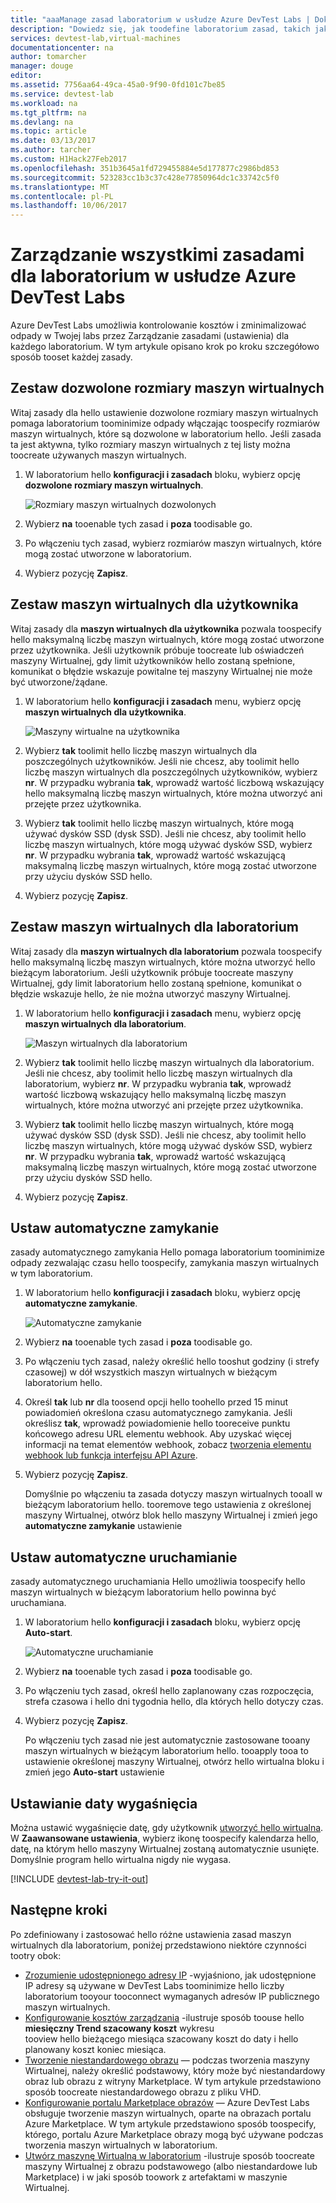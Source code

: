 ```yaml
---
title: "aaaManage zasad laboratorium w usłudze Azure DevTest Labs | Dokumentacja firmy Microsoft"
description: "Dowiedz się, jak toodefine laboratorium zasad, takich jak wirtualna rozmiar maksymalny maszyn wirtualnych dla poszczególnych użytkowników i zamykania automatyzacji."
services: devtest-lab,virtual-machines
documentationcenter: na
author: tomarcher
manager: douge
editor: 
ms.assetid: 7756aa64-49ca-45a0-9f90-0fd101c7be85
ms.service: devtest-lab
ms.workload: na
ms.tgt_pltfrm: na
ms.devlang: na
ms.topic: article
ms.date: 03/13/2017
ms.author: tarcher
ms.custom: H1Hack27Feb2017
ms.openlocfilehash: 351b3645a1fd729455884e5d177877c2986bd853
ms.sourcegitcommit: 523283cc1b3c37c428e77850964dc1c33742c5f0
ms.translationtype: MT
ms.contentlocale: pl-PL
ms.lasthandoff: 10/06/2017
---
```

# <a name="manage-all-policies-for-a-lab-in-azure-devtest-labs"></a>Zarządzanie wszystkimi zasadami dla laboratorium w usłudze Azure DevTest Labs

Azure DevTest Labs umożliwia kontrolowanie kosztów i zminimalizować odpady w Twojej labs przez Zarządzanie zasadami (ustawienia) dla każdego laboratorium. W tym artykule opisano krok po kroku szczegółowo sposób tooset każdej zasady.  

## <a name="set-allowed-virtual-machine-sizes"></a>Zestaw dozwolone rozmiary maszyn wirtualnych
Witaj zasady dla hello ustawienie dozwolone rozmiary maszyn wirtualnych pomaga laboratorium toominimize odpady włączając toospecify rozmiarów maszyn wirtualnych, które są dozwolone w laboratorium hello. Jeśli zasada ta jest aktywna, tylko rozmiary maszyn wirtualnych z tej listy można toocreate używanych maszyn wirtualnych.

1. W laboratorium hello **konfiguracji i zasadach** bloku, wybierz opcję **dozwolone rozmiary maszyn wirtualnych**.
   
    ![Rozmiary maszyn wirtualnych dozwolonych](./media/devtest-lab-set-lab-policy/allowed-vm-sizes.png)

1. Wybierz **na** tooenable tych zasad i **poza** toodisable go.

1. Po włączeniu tych zasad, wybierz rozmiarów maszyn wirtualnych, które mogą zostać utworzone w laboratorium.

1. Wybierz pozycję **Zapisz**.

## <a name="set-virtual-machines-per-user"></a>Zestaw maszyn wirtualnych dla użytkownika
Witaj zasady dla **maszyn wirtualnych dla użytkownika** pozwala toospecify hello maksymalną liczbę maszyn wirtualnych, które mogą zostać utworzone przez użytkownika. Jeśli użytkownik próbuje toocreate lub oświadczeń maszyny Wirtualnej, gdy limit użytkowników hello zostaną spełnione, komunikat o błędzie wskazuje powitalne tej maszyny Wirtualnej nie może być utworzone/żądane. 

1. W laboratorium hello **konfiguracji i zasadach** menu, wybierz opcję **maszyn wirtualnych dla użytkownika**.
   
    ![Maszyny wirtualne na użytkownika](./media/devtest-lab-set-lab-policy/max-vms-per-user.png)

1. Wybierz **tak** toolimit hello liczbę maszyn wirtualnych dla poszczególnych użytkowników. Jeśli nie chcesz, aby toolimit hello liczbę maszyn wirtualnych dla poszczególnych użytkowników, wybierz **nr**. W przypadku wybrania **tak**, wprowadź wartość liczbową wskazujący hello maksymalną liczbę maszyn wirtualnych, które można utworzyć ani przejęte przez użytkownika. 

1. Wybierz **tak** toolimit hello liczbę maszyn wirtualnych, które mogą używać dysków SSD (dysk SSD). Jeśli nie chcesz, aby toolimit hello liczbę maszyn wirtualnych, które mogą używać dysków SSD, wybierz **nr**. W przypadku wybrania **tak**, wprowadź wartość wskazującą maksymalną liczbę maszyn wirtualnych, które mogą zostać utworzone przy użyciu dysków SSD hello. 

1. Wybierz pozycję **Zapisz**.

## <a name="set-virtual-machines-per-lab"></a>Zestaw maszyn wirtualnych dla laboratorium
Witaj zasady dla **maszyn wirtualnych dla laboratorium** pozwala toospecify hello maksymalną liczbę maszyn wirtualnych, które można utworzyć hello bieżącym laboratorium. Jeśli użytkownik próbuje toocreate maszyny Wirtualnej, gdy limit laboratorium hello zostaną spełnione, komunikat o błędzie wskazuje hello, że nie można utworzyć maszyny Wirtualnej. 

1. W laboratorium hello **konfiguracji i zasadach** menu, wybierz opcję **maszyn wirtualnych dla laboratorium**.
   
    ![Maszyn wirtualnych dla laboratorium](./media/devtest-lab-set-lab-policy/max-vms-per-lab.png)

1. Wybierz **tak** toolimit hello liczbę maszyn wirtualnych dla laboratorium. Jeśli nie chcesz, aby toolimit hello liczbę maszyn wirtualnych dla laboratorium, wybierz **nr**. W przypadku wybrania **tak**, wprowadź wartość liczbową wskazujący hello maksymalną liczbę maszyn wirtualnych, które można utworzyć ani przejęte przez użytkownika. 

1. Wybierz **tak** toolimit hello liczbę maszyn wirtualnych, które mogą używać dysków SSD (dysk SSD). Jeśli nie chcesz, aby toolimit hello liczbę maszyn wirtualnych, które mogą używać dysków SSD, wybierz **nr**. W przypadku wybrania **tak**, wprowadź wartość wskazującą maksymalną liczbę maszyn wirtualnych, które mogą zostać utworzone przy użyciu dysków SSD hello. 

1. Wybierz pozycję **Zapisz**.

## <a name="set-auto-shutdown"></a>Ustaw automatyczne zamykanie
zasady automatycznego zamykania Hello pomaga laboratorium toominimize odpady zezwalając czasu hello toospecify, zamykania maszyn wirtualnych w tym laboratorium.

1. W laboratorium hello **konfiguracji i zasadach** bloku, wybierz opcję **automatyczne zamykanie**.
   
    ![Automatyczne zamykanie](./media/devtest-lab-set-lab-policy/auto-shutdown.png)

1. Wybierz **na** tooenable tych zasad i **poza** toodisable go.

1. Po włączeniu tych zasad, należy określić hello tooshut godziny (i strefy czasowej) w dół wszystkich maszyn wirtualnych w bieżącym laboratorium hello.

1. Określ **tak** lub **nr** dla toosend opcji hello toohello przed 15 minut powiadomień określona czasu automatycznego zamykania. Jeśli określisz **tak**, wprowadź powiadomienie hello tooreceive punktu końcowego adresu URL elementu webhook. Aby uzyskać więcej informacji na temat elementów webhook, zobacz [tworzenia elementu webhook lub funkcja interfejsu API Azure](../azure-functions/functions-create-a-web-hook-or-api-function.md). 

1. Wybierz pozycję **Zapisz**.

    Domyślnie po włączeniu ta zasada dotyczy maszyn wirtualnych tooall w bieżącym laboratorium hello. tooremove tego ustawienia z określonej maszyny Wirtualnej, otwórz blok hello maszyny Wirtualnej i zmień jego **automatyczne zamykanie** ustawienie 

## <a name="set-auto-start"></a>Ustaw automatyczne uruchamianie
zasady automatycznego uruchamiania Hello umożliwia toospecify hello maszyn wirtualnych w bieżącym laboratorium hello powinna być uruchamiana.  

1. W laboratorium hello **konfiguracji i zasadach** bloku, wybierz opcję **Auto-start**.
   
    ![Automatyczne uruchamianie](./media/devtest-lab-set-lab-policy/auto-start.png)

2. Wybierz **na** tooenable tych zasad i **poza** toodisable go.

3. Po włączeniu tych zasad, określ hello zaplanowany czas rozpoczęcia, strefa czasowa i hello dni tygodnia hello, dla których hello dotyczy czas. 

4. Wybierz pozycję **Zapisz**.

    Po włączeniu tych zasad nie jest automatycznie zastosowane tooany maszyn wirtualnych w bieżącym laboratorium hello. tooapply tooa to ustawienie określonej maszyny Wirtualnej, otwórz hello wirtualna bloku i zmień jego **Auto-start** ustawienie 

## <a name="set-expiration-date"></a>Ustawianie daty wygaśnięcia
Można ustawić wygaśnięcie datę, gdy użytkownik [utworzyć hello wirtualna](devtest-lab-add-vm.md). W **Zaawansowane ustawienia**, wybierz ikonę toospecify kalendarza hello, datę, na którym hello maszyny Wirtualnej zostaną automatycznie usunięte.  Domyślnie program hello wirtualna nigdy nie wygasa.

[!INCLUDE [devtest-lab-try-it-out](../../includes/devtest-lab-try-it-out.md)]

## <a name="next-steps"></a>Następne kroki
Po zdefiniowany i zastosować hello różne ustawienia zasad maszyn wirtualnych dla laboratorium, poniżej przedstawiono niektóre czynności tootry obok:

* [Zrozumienie udostępnionego adresy IP](devtest-lab-shared-ip.md) -wyjaśniono, jak udostępnione IP adresy są używane w DevTest Labs toominimize hello liczby laboratorium tooyour tooconnect wymaganych adresów IP publicznego maszyn wirtualnych.
* [Konfigurowanie kosztów zarządzania](devtest-lab-configure-cost-management.md) -ilustruje sposób toouse hello **miesięczny Trend szacowany koszt** wykresu  
  tooview hello bieżącego miesiąca szacowany koszt do daty i hello planowany koszt koniec miesiąca.
* [Tworzenie niestandardowego obrazu](devtest-lab-create-template.md) — podczas tworzenia maszyny Wirtualnej, należy określić podstawowy, który może być niestandardowy obraz lub obrazu z witryny Marketplace. W tym artykule przedstawiono sposób toocreate niestandardowego obrazu z pliku VHD.
* [Konfigurowanie portalu Marketplace obrazów](devtest-lab-configure-marketplace-images.md) — Azure DevTest Labs obsługuje tworzenie maszyn wirtualnych, oparte na obrazach portalu Azure Marketplace. W tym artykule przedstawiono sposób toospecify, którego, portalu Azure Marketplace obrazy mogą być używane podczas tworzenia maszyn wirtualnych w laboratorium.
* [Utwórz maszynę Wirtualną w laboratorium](devtest-lab-add-vm-with-artifacts.md) -ilustruje sposób toocreate maszyny Wirtualnej z obrazu podstawowego (albo niestandardowe lub Marketplace) i w jaki sposób toowork z artefaktami w maszynie Wirtualnej.

